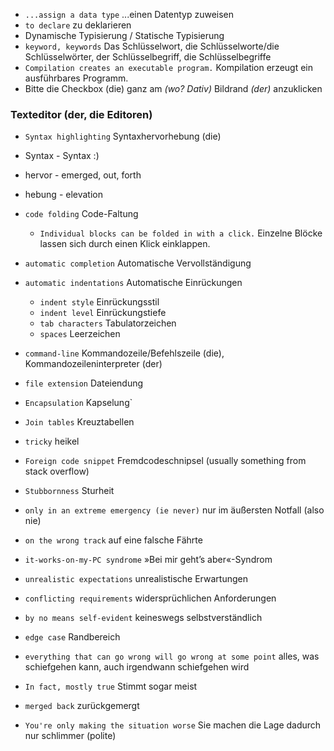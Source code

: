 - `...assign a data type` ...einen Datentyp zuweisen 
- `to declare` zu deklarieren 
- Dynamische Typisierung  / Statische Typisierung
- `keyword, keywords` Das Schlüsselwort, die Schlüsselworte/die Schlüsselwörter, der Schlüsselbegriff, die Schlüsselbegriffe 
- `Compilation creates an executable program.` Kompilation erzeugt ein ausführbares Programm. 
- Bitte die Checkbox (die) ganz am *(wo? Dativ)* Bildrand *(der)* anzuklicken

### Texteditor (der, die Editoren)
-  `Syntax highlighting` Syntaxhervorhebung (die)
  - Syntax - Syntax :) 
  - hervor - emerged, out, forth
  - hebung - elevation 
- `code folding`  Code-Faltung 
  - `Individual blocks can be folded in with a click.` Einzelne Blöcke lassen sich durch einen Klick einklappen. 
- `automatic completion` Automatische Vervollständigung 
- `automatic indentations` Automatische Einrückungen 
  - `indent style` Einrückungsstil 
  - `indent level` Einrückungstiefe 
  - `tab characters` Tabulatorzeichen 
  - `spaces` Leerzeichen 
- `command-line` Kommandozeile/Befehlszeile (die), Kommandozeileninterpreter (der) 
- `file extension` Dateiendung  

- `Encapsulation` Kapselung` 
- `Join tables` Kreuztabellen

- `tricky` heikel 
- `Foreign code snippet` Fremdcodeschnipsel (usually something from stack overflow)
- `Stubbornness` Sturheit
- `only in an extreme emergency (ie never)` nur im äußersten Notfall (also nie)
- `on the wrong track` auf eine falsche Fährte
- `it-works-on-my-PC syndrome` »Bei mir geht’s aber«-Syndrom
- `unrealistic expectations` unrealistische Erwartungen
- `conflicting requirements` widersprüchlichen Anforderungen
- `by no means self-evident` keineswegs selbstverständlich
- `edge case` Randbereich
- `everything that can go wrong will go wrong at some point` alles, was schiefgehen kann, auch irgendwann schiefgehen wird
- `In fact, mostly true` Stimmt sogar meist
- `merged back` zurückgemergt 
- `You're only making the situation worse` Sie machen die Lage dadurch nur schlimmer (polite)
 
